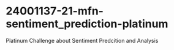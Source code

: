 # 24001137-21-mfn-sentiment_prediction-platinum
Platinum Challenge about Sentiment Predcition and Analysis
